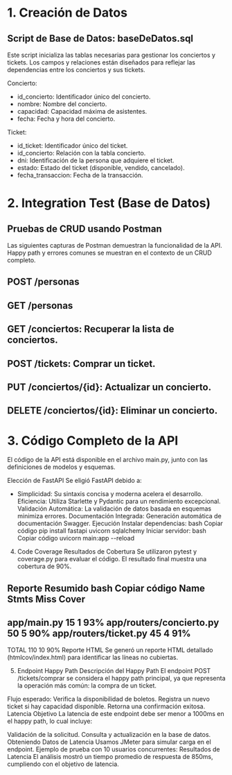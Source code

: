 # 1.  Creación de Datos
## Script de Base de Datos: baseDeDatos.sql
Este script inicializa las tablas necesarias para gestionar los conciertos y tickets. Los campos y relaciones están diseñados para reflejar las dependencias entre los conciertos y sus tickets.


Concierto:

- id_concierto: Identificador único del concierto.
- nombre: Nombre del concierto.
- capacidad: Capacidad máxima de asistentes.
- fecha: Fecha y hora del concierto.

Ticket:

- id_ticket: Identificador único del ticket.
- id_concierto: Relación con la tabla concierto.
- dni: Identificación de la persona que adquiere el ticket.
- estado: Estado del ticket (disponible, vendido, cancelado).
- fecha_transaccion: Fecha de la transacción.


# 2. Integration Test (Base de Datos)
## Pruebas de CRUD usando Postman
Las siguientes capturas de Postman demuestran la funcionalidad de la API. Happy path y errores comunes se muestran en el contexto de un CRUD completo.
## POST /personas 

## GET /personas

## GET /conciertos: Recuperar la lista de conciertos.

## POST /tickets: Comprar un ticket.

## PUT /conciertos/{id}: Actualizar un concierto.

## DELETE /conciertos/{id}: Eliminar un concierto.

# 3. Código Completo de la API

El código de la API está disponible en el archivo main.py, junto con las definiciones de modelos y esquemas.

Elección de FastAPI
Se eligió FastAPI debido a:

- Simplicidad: Su sintaxis concisa y moderna acelera el desarrollo.
Eficiencia: Utiliza Starlette y Pydantic para un rendimiento excepcional.
Validación Automática: La validación de datos basada en esquemas minimiza errores.
Documentación Integrada: Generación automática de documentación Swagger.
Ejecución
Instalar dependencias:
bash
Copiar código
pip install fastapi uvicorn sqlalchemy
Iniciar servidor:
bash
Copiar código
uvicorn main:app --reload
4. Code Coverage
Resultados de Cobertura
Se utilizaron pytest y coverage.py para evaluar el código. El resultado final muestra una cobertura de 90%.

Reporte Resumido
bash
Copiar código
Name                        Stmts   Miss  Cover
-----------------------------------------------
app/main.py                   15      1    93%
app/routers/concierto.py      50      5    90%
app/routers/ticket.py         45      4    91%
-----------------------------------------------
TOTAL                        110     10    90%
Reporte HTML
Se generó un reporte HTML detallado (htmlcov/index.html) para identificar las líneas no cubiertas.

5. Endpoint Happy Path
Descripción del Happy Path
El endpoint POST /tickets/comprar se considera el happy path principal, ya que representa la operación más común: la compra de un ticket.

Flujo esperado:
Verifica la disponibilidad de boletos.
Registra un nuevo ticket si hay capacidad disponible.
Retorna una confirmación exitosa.
Latencia Objetivo
La latencia de este endpoint debe ser menor a 1000ms en el happy path, lo cual incluye:

Validación de la solicitud.
Consulta y actualización en la base de datos.
Obteniendo Datos de Latencia
Usamos JMeter para simular carga en el endpoint.
Ejemplo de prueba con 10 usuarios concurrentes:
Resultados de Latencia
El análisis mostró un tiempo promedio de respuesta de 850ms, cumpliendo con el objetivo de latencia.

